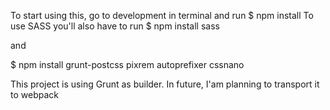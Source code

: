 To start using this, go to development in terminal
and run $ npm install
To use SASS you'll also have to run
$ npm install sass

and

$ npm install grunt-postcss pixrem autoprefixer cssnano

This project is using Grunt as builder.
In future, I'am planning to transport it to webpack